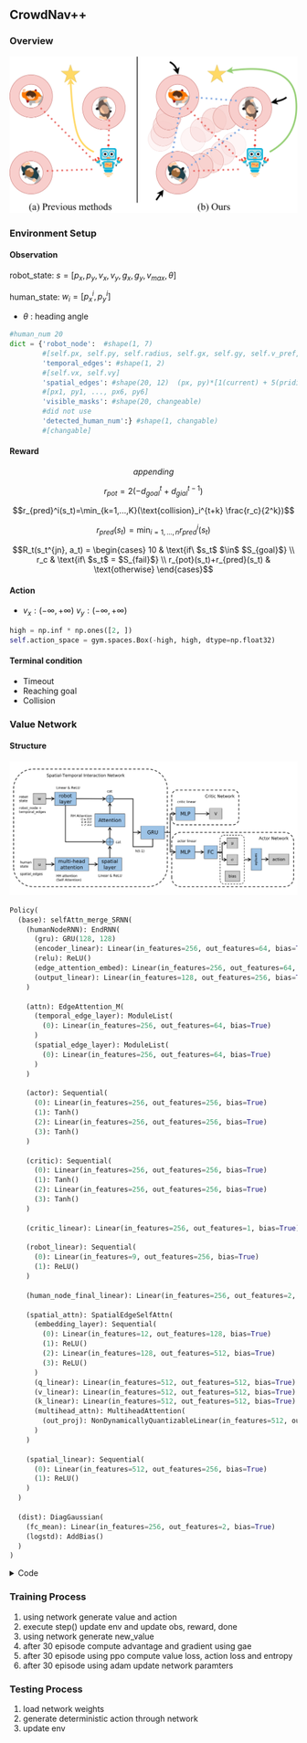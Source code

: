 ## CrowdNav++

### Overview

![](Images/open.png)

### Environment Setup

#### Observation

robot_state:        $s = [p_x, p_y, v_x, v_y, g_x, g_y, v_{max}, \theta]$

human_state:   $w_i = [p_x^i, p_y^i]$

- $\theta$ : heading angle

```python
#human_num 20
dict = {'robot_node':  #shape(1, 7)
        #[self.px, self.py, self.radius, self.gx, self.gy, self.v_pref, self.theta]
        'temporal_edges': #shape(1, 2)
        #[self.vx, self.vy]
        'spatial_edges': #shape(20, 12)  (px, py)*[1(current) + 5(pridict)]
        #[px1, py1, ..., px6, py6]
        'visible_masks': #shape(20, changeable)
        #did not use
        'detected_human_num':} #shape(1, changable)
        #[changable]
```

#### Reward

```math
appending
```

$$r_{pot} = 2(-d_{goal}^t+d_{gial}^{t-1})$$

$$r_{pred}^i(s_t)=\min_{k=1,...,K}(\text{collision}_i^{t+k} \frac{r_c}{2^k})$$

$$r_{pred}(s_t)=\min_{i=1,...,n}r_{pred}^i(s_t)$$

$$R_t(s_t^{jn}, a_t) = \begin{cases} 10 & \text{if\ $s_t$ $\in$ $S_{goal}$}  \\ r_c & \text{if\ $s_t$ = $S_{fail}$} \\ r_{pot}(s_t)+r_{pred}(s_t) & \text{otherwise} \end{cases}$$

#### Action

- $v_x: (-\infty,+\infty) \ v_y: (-\infty,+\infty)$

```python
high = np.inf * np.ones([2, ])
self.action_space = gym.spaces.Box(-high, high, dtype=np.float32)
```

#### Terminal condition

- Timeout
- Reaching goal
- Collision

### Value Network

#### Structure

![](Images/network_structure.png)

```python
Policy(
  (base): selfAttn_merge_SRNN(
    (humanNodeRNN): EndRNN(
      (gru): GRU(128, 128)
      (encoder_linear): Linear(in_features=256, out_features=64, bias=True)
      (relu): ReLU()
      (edge_attention_embed): Linear(in_features=256, out_features=64, bias=True)
      (output_linear): Linear(in_features=128, out_features=256, bias=True)
    )
      
    (attn): EdgeAttention_M(
      (temporal_edge_layer): ModuleList(
        (0): Linear(in_features=256, out_features=64, bias=True)
      )
      (spatial_edge_layer): ModuleList(
        (0): Linear(in_features=256, out_features=64, bias=True)
      )
    )
      
    (actor): Sequential(
      (0): Linear(in_features=256, out_features=256, bias=True)
      (1): Tanh()
      (2): Linear(in_features=256, out_features=256, bias=True)
      (3): Tanh()
    )
      
    (critic): Sequential(
      (0): Linear(in_features=256, out_features=256, bias=True)
      (1): Tanh()
      (2): Linear(in_features=256, out_features=256, bias=True)
      (3): Tanh()
    )
    
    (critic_linear): Linear(in_features=256, out_features=1, bias=True)
    
    (robot_linear): Sequential(
      (0): Linear(in_features=9, out_features=256, bias=True)
      (1): ReLU()
    )
    
    (human_node_final_linear): Linear(in_features=256, out_features=2, bias=True)
    
    (spatial_attn): SpatialEdgeSelfAttn(
      (embedding_layer): Sequential(
        (0): Linear(in_features=12, out_features=128, bias=True)
        (1): ReLU()
        (2): Linear(in_features=128, out_features=512, bias=True)
        (3): ReLU()
      )
      (q_linear): Linear(in_features=512, out_features=512, bias=True)
      (v_linear): Linear(in_features=512, out_features=512, bias=True)
      (k_linear): Linear(in_features=512, out_features=512, bias=True)
      (multihead_attn): MultiheadAttention(
        (out_proj): NonDynamicallyQuantizableLinear(in_features=512, out_features=512, bias=True)
      )
    )
      
    (spatial_linear): Sequential(
      (0): Linear(in_features=512, out_features=256, bias=True)
      (1): ReLU()
    )
  )
  
  (dist): DiagGaussian(
    (fc_mean): Linear(in_features=256, out_features=2, bias=True)
    (logstd): AddBias()
  )
)
```

<details>
  <summary>Code</summary>

```python
appending
```

</details>

### Training Process

1. using network generate value and action
2. execute step() update env and update obs, reward, done
3. using network generate new_value
4. after 30 episode compute advantage and gradient using gae
5.  after 30 episode using ppo compute value loss, action loss and entropy
6.  after 30 episode using adam update network paramters

### Testing Process

1. load network weights
2. generate deterministic action through network
3. update env

<!--

**utils for html showing**

```markdown
<details>
  <summary>Code</summary>

</details>
```

-->
